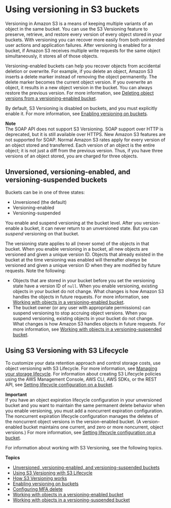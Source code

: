 # Using versioning in S3 buckets<a name="Versioning"></a>

Versioning in Amazon S3 is a means of keeping multiple variants of an object in the same bucket\. You can use the S3 Versioning feature to preserve, retrieve, and restore every version of every object stored in your buckets\. With versioning you can recover more easily from both unintended user actions and application failures\. After versioning is enabled for a bucket, if Amazon S3 receives multiple write requests for the same object simultaneously, it stores all of those objects\.

Versioning\-enabled buckets can help you recover objects from accidental deletion or overwrite\. For example, if you delete an object, Amazon S3 inserts a delete marker instead of removing the object permanently\. The delete marker becomes the current object version\. If you overwrite an object, it results in a new object version in the bucket\. You can always restore the previous version\. For more information, see [Deleting object versions from a versioning\-enabled bucket](DeletingObjectVersions.md)\. 

By default, S3 Versioning is disabled on buckets, and you must explicitly enable it\. For more information, see [Enabling versioning on buckets](manage-versioning-examples.md)\.

**Note**  
The SOAP API does not support S3 Versioning\. SOAP support over HTTP is deprecated, but it is still available over HTTPS\. New Amazon S3 features are not supported for SOAP\.
Normal Amazon S3 rates apply for every version of an object stored and transferred\. Each version of an object is the entire object; it is not just a diff from the previous version\. Thus, if you have three versions of an object stored, you are charged for three objects\. 

## Unversioned, versioning\-enabled, and versioning\-suspended buckets<a name="versioning-states"></a>

Buckets can be in one of three states: 
+ Unversioned \(the default\)
+ Versioning\-enabled
+ Versioning\-suspended

You enable and suspend versioning at the bucket level\. After you version\-enable a bucket, it can never return to an unversioned state\. But you can *suspend* versioning on that bucket\.

The versioning state applies to all \(never some\) of the objects in that bucket\. When you enable versioning in a bucket, all new objects are versioned and given a unique version ID\. Objects that already existed in the bucket at the time versioning was enabled will thereafter *always* be versioned and given a unique version ID when they are modified by future requests\. Note the following: 
+ Objects that are stored in your bucket before you set the versioning state have a version ID of `null`\. When you enable versioning, existing objects in your bucket do not change\. What changes is how Amazon S3 handles the objects in future requests\. For more information, see [Working with objects in a versioning\-enabled bucket](manage-objects-versioned-bucket.md)\.
+ The bucket owner \(or any user with appropriate permissions\) can suspend versioning to stop accruing object versions\. When you suspend versioning, existing objects in your bucket do not change\. What changes is how Amazon S3 handles objects in future requests\. For more information, see [Working with objects in a versioning\-suspended bucket](VersionSuspendedBehavior.md)\.

## Using S3 Versioning with S3 Lifecycle<a name="versioning-lifecycle"></a>

To customize your data retention approach and control storage costs, use object versioning with S3 Lifecycle\. For more information, see [Managing your storage lifecycle](object-lifecycle-mgmt.md)\. For information about creating S3 Lifecycle policies using the AWS Management Console, AWS CLI, AWS SDKs, or the REST API, see [Setting lifecycle configuration on a bucket](how-to-set-lifecycle-configuration-intro.md)\.

**Important**  
If you have an object expiration lifecycle configuration in your unversioned bucket and you want to maintain the same permanent delete behavior when you enable versioning, you must add a noncurrent expiration configuration\. The noncurrent expiration lifecycle configuration manages the deletes of the noncurrent object versions in the version\-enabled bucket\. \(A version\-enabled bucket maintains one current, and zero or more noncurrent, object versions\.\) For more information, see [Setting lifecycle configuration on a bucket](how-to-set-lifecycle-configuration-intro.md)\.

For information about working with S3 Versioning, see the following topics\.

**Topics**
+ [Unversioned, versioning\-enabled, and versioning\-suspended buckets](#versioning-states)
+ [Using S3 Versioning with S3 Lifecycle](#versioning-lifecycle)
+ [How S3 Versioning works](versioning-workflows.md)
+ [Enabling versioning on buckets](manage-versioning-examples.md)
+ [Configuring MFA delete](MultiFactorAuthenticationDelete.md)
+ [Working with objects in a versioning\-enabled bucket](manage-objects-versioned-bucket.md)
+ [Working with objects in a versioning\-suspended bucket](VersionSuspendedBehavior.md)